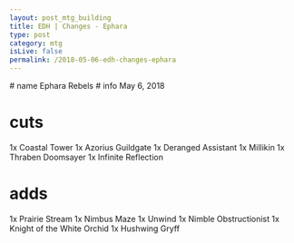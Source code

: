 ```yaml
---
layout: post_mtg_building
title: EDH | Changes - Ephara
type: post
category: mtg
isLive: false
permalink: /2018-05-06-edh-changes-ephara
---
```


<auto-card-list-diff>
  # name Ephara Rebels
  # info May 6, 2018

  # cuts
  1x Coastal Tower
  1x Azorius Guildgate
  1x Deranged Assistant
  1x Millikin
  1x Thraben Doomsayer
  1x Infinite Reflection

  # adds
  1x Prairie Stream
  1x Nimbus Maze
  1x Unwind
  1x Nimble Obstructionist
  1x Knight of the White Orchid
  1x Hushwing Gryff
</auto-card-list-diff>
